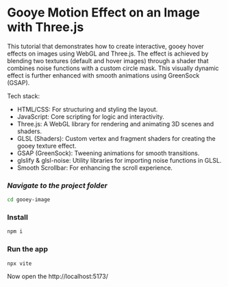 # Gooye Motion Effect on an Image with Three.js

This tutorial that demonstrates how to create interactive, gooey hover effects on images using WebGL and Three.js. The effect is achieved by blending two textures (default and hover images) through a shader that combines noise functions with a custom circle mask. This visually dynamic effect is further enhanced with smooth animations using GreenSock (GSAP).

Tech stack:

- HTML/CSS: For structuring and styling the layout.
- JavaScript: Core scripting for logic and interactivity.
- Three.js: A WebGL library for rendering and animating 3D scenes and shaders.
- GLSL (Shaders): Custom vertex and fragment shaders for creating the gooey texture effect.
- GSAP (GreenSock): Tweening animations for smooth transitions.
- glslify & glsl-noise: Utility libraries for importing noise functions in GLSL.
- Smooth Scrollbar: For enhancing the scroll experience.

### _Navigate to the project folder_
```sh
cd gooey-image
```

### Install
```sh
npm i
```

### Run the app
```sh
npx vite
```

Now open the http://localhost:5173/